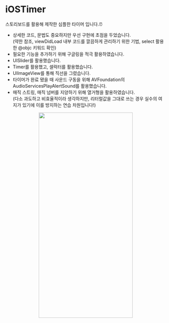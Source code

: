 # iOSTimer

스토리보드를 활용해 제작한 심플한 타이머 입니다.⏰
- 상세한 코드, 문법도 중요하지만 우선 구현에 초점을 두었습니다.  
(약한 참조, viewDidLoad 내부 코드를 깔끔하게 관리하기 위한 기법, select 활용한 @objc 키워드 확인)
- 필요한 기능을 추가하기 위해 구글링을 적극 활용하였습니다.
- UISlider를 활용했습니다.
- Timer를 활용했고, 셀럭터를 활용했습니다.
- UIImageView를 통해 직선을 그렸습니다.
- 타이머가 완료 됐을 때 사운드 구동을 위해 AVFoundation의 AudioServicesPlayAlertSound를 활용했습니다.
- 매직 스트링, 매직 넘버를 지양하기 위해 열거형을 활용하였습니다.   
(다소 과도하고 비효율적이라 생각하지만, 리터럴값을 그대로 쓰는 경우 실수의 여지가 있기에 이를 방지하는 연습 차원입니다!)

<p align="center"><img src="https://user-images.githubusercontent.com/99641242/217785500-27272684-2fd7-45e3-8d69-10ce13fb283d.gif" height="645px" width="295px"></p>

